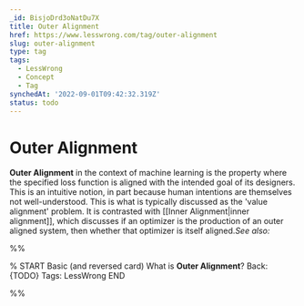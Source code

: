 ```yaml
---
_id: BisjoDrd3oNatDu7X
title: Outer Alignment
href: https://www.lesswrong.com/tag/outer-alignment
slug: outer-alignment
type: tag
tags:
  - LessWrong
  - Concept
  - Tag
synchedAt: '2022-09-01T09:42:32.319Z'
status: todo
---
```


# Outer Alignment

**Outer Alignment** in the context of machine learning is the property where the specified loss function is aligned with the intended goal of its designers. This is an intuitive notion, in part because human intentions are themselves not well-understood. This is what is typically discussed as the 'value alignment' problem. It is contrasted with [[Inner Alignment|inner alignment]], which discusses if an optimizer is the production of an outer aligned system, then whether that optimizer is itself aligned.*See also:*


%%

% START
Basic (and reversed card)
What is **Outer Alignment**?
Back: {TODO}
Tags: LessWrong
END

%%
	
